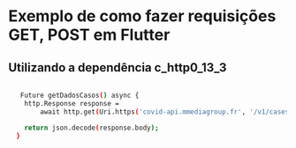 # Exemplo de como fazer requisições GET, POST  em Flutter 
## Utilizando a dependência c_http0_13_3

```bash 

   Future getDadosCasos() async {
    http.Response response =
        await http.get(Uri.https('covid-api.mmediagroup.fr', '/v1/cases'));

    return json.decode(response.body);
  }
  
  ```


